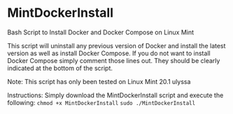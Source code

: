 # MintDockerInstall
Bash Script to Install Docker and Docker Compose on Linux Mint

This script will uninstall any previous version of Docker and install the latest version as well as install Docker Compose. If you do not want to install Docker Compose simply comment those lines out. They should be clearly indicated at the bottom of the script.

Note: This script has only been tested on Linux Mint 20.1 ulyssa

Instructions:
Simply download the MintDockerInstall script and execute the following:
```chmod +x MintDockerInstall```
```sudo ./MintDockerInstall```
